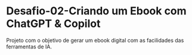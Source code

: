 # Desafio-02-Criando um Ebook com ChatGPT & Copilot
Projeto com o objetivo de gerar um ebook digital com as facilidades das ferramentas de IA.
